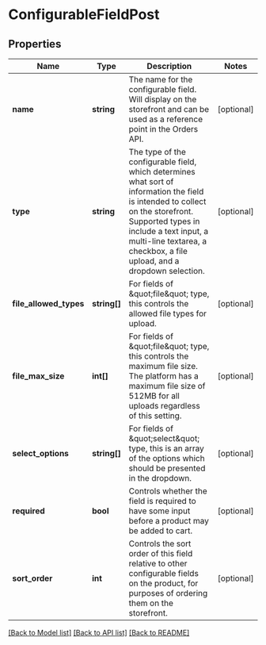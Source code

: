 # ConfigurableFieldPost

## Properties
Name | Type | Description | Notes
------------ | ------------- | ------------- | -------------
**name** | **string** | The name for the configurable field. Will display on the storefront and can be used as a reference point in the Orders API. | [optional] 
**type** | **string** | The type of the configurable field, which determines what sort of information the field is intended to collect on the storefront. Supported types in include a text input, a multi-line textarea, a checkbox, a file upload, and a dropdown selection. | [optional] 
**file_allowed_types** | **string[]** | For fields of \&quot;file\&quot; type, this controls the allowed file types for upload. | [optional] 
**file_max_size** | **int[]** | For fields of \&quot;file\&quot; type, this controls the maximum file size. The platform has a maximum file size of 512MB for all uploads regardless of this setting. | [optional] 
**select_options** | **string[]** | For fields of \&quot;select\&quot; type, this is an array of the options which should be presented in the dropdown. | [optional] 
**required** | **bool** | Controls whether the field is required to have some input before a product may be added to cart. | [optional] 
**sort_order** | **int** | Controls the sort order of this field relative to other configurable fields on the product, for purposes of ordering them on the storefront. | [optional] 

[[Back to Model list]](../README.md#documentation-for-models) [[Back to API list]](../README.md#documentation-for-api-endpoints) [[Back to README]](../README.md)


